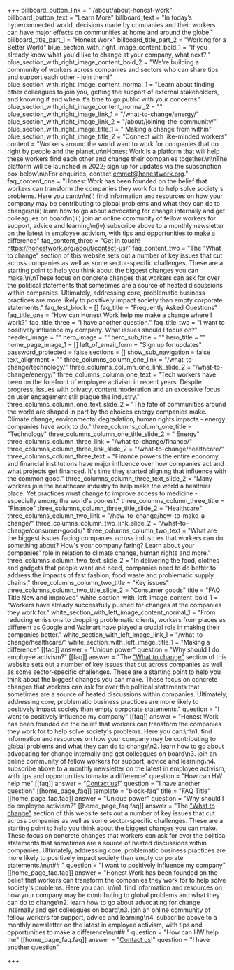 +++
billboard_button_link = " /about/about-honest-work"
billboard_button_text = "Learn More"
billboard_text = "In today’s hyperconnected world, decisions made by companies and their workers can have major effects on communities at home and around the globe."
billboard_title_part_1 = "Honest Work"
billboard_title_part_2 = "Working for a Better World"
blue_section_with_right_image_content_bold_1 = "If you already know what you'd like to change at your company, what next? "
blue_section_with_right_image_content_bold_2 = "We're building a community of workers across companies and sectors who can share tips and support each other - join them!"
blue_section_with_right_image_content_normal_1 = "Learn about finding other colleagues to join you, getting the support of external stakeholders, and knowing if and when it's time to go public with your concerns."
blue_section_with_right_image_content_normal_2 = ""
blue_section_with_right_image_link_1 = "/what-to-change/energy/"
blue_section_with_right_image_link_2 = "/about/joining-the-community/"
blue_section_with_right_image_title_1 = " Making a change from within"
blue_section_with_right_image_title_2 = "Connect with like-minded workers"
content = "Workers around the world want to work for companies that do right by people and the planet.\n\nHonest Work is a platform that will help these workers find each other and change their companies together.\n\nThe platform will be launched in 2022; sign up for updates via the subscription box below\n\nFor enquiries, contact emmet@honestwork.org."
faq_content_one = "Honest Work has been founded on the belief that workers can transform the companies they work for to help solve society's problems. Here you can:\n\n(i) find information and resources on how your company may be contributing to global problems and what they can do to change\n(ii) learn how to go about advocating for change internally and get colleagues on board\n(iii) join an online community of fellow workers for support, advice and learning\n(iv) subscribe above to a monthly newsletter on the latest in employee activism, with tips and opportunities to make a difference"
faq_content_three = "Get in touch! https://honestwork.org/about/contact-us/"
faq_content_two = "The \"What to change\" section of this website sets out a number of key issues that cut across companies as well as some sector-specific challenges. These are a starting point to help you think about the biggest changes you can make.\n\nThese focus on concrete changes that workers can ask for over the political statements that sometimes are a source of heated discussions within companies. Ultimately, addressing core, problematic business practices are more likely to positively impact society than empty corporate statements."
faq_test_block = []
faq_title = "Frequently Asked Questions"
faq_title_one = "How can Honest Work help me make a change where I work?"
faq_title_three = "I have another question."
faq_title_two = "I want to positively influence my company. What issues should I focus on?"
header_image = ""
hero_image = ""
hero_sub_title = ""
hero_title = ""
home_page_image_1 = []
left_of_email_form = "Sign up for updates"
password_protected = false
sections = []
show_sub_navigation = false
text_alignment = ""
three_columns_column_one_link = "/what-to-change/technology/"
three_columns_column_one_link_slide_2 = "/what-to-change/energy/"
three_columns_column_one_text = "Tech workers have been on the forefront of employee activism in recent years. Despite progress, issues with privacy, content moderation and an excessive focus on user engagement still plague the industry."
three_columns_column_one_text_slide_2 = "The fate of communities around the world are shaped in part by the choices energy companies make. Climate change, environmental degradation, human rights impacts - energy companies have work to do."
three_columns_column_one_title = "Technology"
three_columns_column_one_title_slide_2 = " Energy"
three_columns_column_three_link = "/what-to-change/finance/"
three_columns_column_three_link_slide_2 = "/what-to-change/healthcare/"
three_columns_column_three_text = "Finance powers the entire economy, and financial institutions have major influence over how companies act and what projects get financed. It's time they started aligning that influence with the common good."
three_columns_column_three_text_slide_2 = "Many workers join the healthcare industry to help make the world a healthier place. Yet practices must change to improve access to medicine - especially among the world's poorest."
three_columns_column_three_title = "Finance"
three_columns_column_three_title_slide_2 = "Healthcare"
three_columns_column_two_link = "/how-to-change/how-to-make-a-change/"
three_columns_column_two_link_slide_2 = "/what-to-change/consumer-goods/"
three_columns_column_two_text = "What are the biggest issues facing companies across industries that workers can do something about? How's your company faring? Learn about your companies' role in relation to climate change, human rights and more."
three_columns_column_two_text_slide_2 = "In delivering the food, clothes and gadgets that people want and need, companies need to do better to address the impacts of fast fashion, food waste and problematic supply chains."
three_columns_column_two_title = "Key issues"
three_columns_column_two_title_slide_2 = "Consumer goods"
title = "FAQ Title New and improved"
white_section_with_left_image_content_bold_1 = "Workers have already successfully pushed for changes at the companies they work for."
white_section_with_left_image_content_normal_1 = "From reducing emissions to dropping problematic clients, workers from places as different as Google and Walmart have played a crucial role in making their companies better."
white_section_with_left_image_link_1 = "/what-to-change/healthcare/"
white_section_with_left_image_title_1 = "Making a difference"
[[faq]]
answer = "Unique power"
question = "Why should I do employee activism?"
[[faq]]
answer = "The [\"What to change\"](https://honestwork.org/what-to-change/overview/) section of this website sets out a number of key issues that cut across companies as well as some sector-specific challenges. These are a starting point to help you think about the biggest changes you can make. These focus on concrete changes that workers can ask for over the political statements that sometimes are a source of heated discussions within companies. Ultimately, addressing core, problematic business practices are more likely to positively impact society than empty corporate statements."
question = "I want to positively influence my company"
[[faq]]
answer = "Honest Work has been founded on the belief that workers can transform the companies they work for to help solve society's problems. Here you can:\n\n1. find information and resources on how your company may be contributing to global problems and what they can do to change\n2. learn how to go about advocating for change internally and get colleagues on board\n3. join an online community of fellow workers for support, advice and learning\n4. subscribe above to a monthly newsletter on the latest in employee activism, with tips and opportunities to make a difference"
question = "How can HW help me"
[[faq]]
answer = "[Contact us](https://honestwork.org/about/contact-us/)!"
question = "I have another question"
[[home_page_faq]]
template = "block-faq"
title = "FAQ Title"
[[home_page_faq.faq]]
answer = "Unique power"
question = "Why should I do employee activism?"
[[home_page_faq.faq]]
answer = "The [\"What to change\"](https://honestwork.org/what-to-change/overview/) section of this website sets out a number of key issues that cut across companies as well as some sector-specific challenges. These are a starting point to help you think about the biggest changes you can make. These focus on concrete changes that workers can ask for over the political statements that sometimes are a source of heated discussions within companies. Ultimately, addressing core, problematic business practices are more likely to positively impact society than empty corporate statements.\n\n## "
question = "I want to positively influence my company"
[[home_page_faq.faq]]
answer = "Honest Work has been founded on the belief that workers can transform the companies they work for to help solve society's problems. Here you can: \n\n1. find information and resources on how your company may be contributing to global problems and what they can do to change\n2. learn how to go about advocating for change internally and get colleagues on board\n3. join an online community of fellow workers for support, advice and learning\n4. subscribe above to a monthly newsletter on the latest in employee activism, with tips and opportunities to make a difference\n\n## "
question = "How can HW help me"
[[home_page_faq.faq]]
answer = "[Contact us](https://honestwork.org/about/contact-us/)!"
question = "I have another question"

+++

